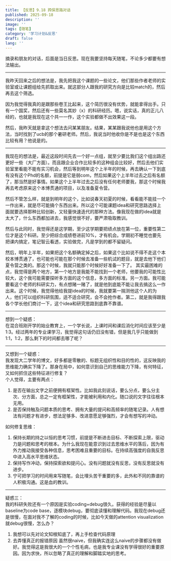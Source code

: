 ```yaml
---
title: 【反思】9.18 跨保思路对话
published: 2025-09-18
description: ''
image: ''
tags: [随笔]
category: '学习计划&反思'
draft: false 
lang: ''
---
```

摘录和朋友的对话，后面是当日反思。现在我要坚持每天随笔，不论多少都要有想法输出。

---
我昨天回来之后的想法是，我先把我这个课题的一些论文，他们那些作者老师的实验室或让课题组给先抓取出来。就这部分人跟我的研究方向是比较match的，然后再去这个筛选。

因为我觉得我真的是跟那些卷王比起来，这个简历很没有优势，就能拿得出手。只有一个国奖，然后还有一些莫名其妙（x）的科研经历。嗯，说实话，真的正儿八经的，也就是我现在这个共一一作，这个实验都做不出效果这一段。

然后，我昨天就是拿这个想法去问某某朋友。结果，某某跟我说他也是用这个方法，当时找到了ucb的那个暑研老师。然后，我说当时他收你是不是也是这个东西比较有用？他说是的。

---

我现在的想法是，最近这段时间先去一个好一点组，就至少要比我们这个组出路还更好一些（大厂方面）。而且跟企业合作比较多的这种组会比较好，然后去他们实验室里看能不能有实习机会，然后等到明年这个上半年的时候，再去确认一下到底有没有这个Phd的名额，前提是它是弱com，然后如果这个上半年过去之后有名额了，那当然是好事情。如果这个上半年过去之后没有任何老师要我，那这个时候我再去考虑原来这个本博贯通的项目，以及准备夏令营。

然后不管怎么样，就是到明年的这个，比如说春天初夏的时候，看看能不能挂一个一作出来，就是尽可能搞个东西出来。所以这个可能课题idea和研究思路选择上面就要选择那种比较创新，又轻量快速迭代的那种方法。像我现在做的idea就是太大了，什么东西都加进去，我感觉很不好，要严肃吸取教训。

然后与此同时，我觉得还是这学期，至少这学期要把绩点放在第一位，重要性第二位才是这个科研。至少把综合成绩卷进前10%，才有机会。学期初不睡觉也要先把课内搞定，笔记智云看透，实验做完，凡是学到的都不留疑问。

然后，明年上半年，如果把这个名额确定掉之后，如果这个比如说不得不走这个本校本博贯通了，也可能也可能在那个时候去准备一些机试的题目，就是去他下他们夏令营之类的。那这个时候，我就只能那个时候好好准备一下了。
其实最困难的点，我觉得是两个地方，第一个地方是我能不能找到一个老师，他要我的可能性比较大，这个我可能需要探听多方面的这个信息，多方面的标准。另一方面。我可能要看这个老师的科研实力，有点想赌一赌了，就是他到底能不能让我去搞这么一作出来。这个时候，我觉得他给我提idea的时候，我就要第一揣测他这个人的为人，他们可以组织科研氛围，适不适合研究，会不会抢作者。第二，就是我得跟我各个学长他们商讨一下，这个idea和研究思路到底靠不靠谱。

---
想到一个疑惑：   
在混合班刚开学的始业教育上，一个学长说，上课时间和课后消化时间应该至少是1:3。经过两年的专业课学习，我觉得这句话仍旧没有错，但是我几乎只能做到1:1，1:2，那么剩下的时间都去哪了呢？

---
又想到一个疑惑：   
我发现大二学年的博文，好多都是零散的、标题无组织性和目的性的，这反映我的思维能力确实下降了。那身在局中，如何意识到自己的思维能力下降，有何特征，又如何抓住这些特征进行修复？   
个人觉得，主要有两点：
1. 是否在输出文字之前便拥有框架性。比如我此刻说话，要么分点，要么分主次、分方面，总之一定有框架性，才能被利用和内化。随口说的文字往往根本无用。
2. 是否保持触及问题本质的思考、拥有大量的提问和高频率的随笔记录。人有想法有问题才有进步，想法足够多、改进意愿足够强烈，才会有想写的冲动。

如何修复思维：
1. 保持长期的持之以恒的思考习惯，前提是不断进击目标、不断探索上限，驱动力是问题和思考的根本。为什么我现在能意识到过去思维水平的落后，因为有外力推动我接受各种信息，思考困难且重要的目标。在持续高强度的自我反思中进入高水平思维状态。
2. 保持写作冲动，保持探索欲和提问心。没有问题就没有反思，没有反思就没有进步。
3. 宁可把学习的时间用来写随笔，会比埋头苦干重要的多，此外和不同的靠谱的人积极沟通。这是血的教训。

---
疑惑三：   
我的科研失败还有一个原因是实验coding+debug很久。获得的经验是尽量以baseline为code base，逐模块debug，要彻底读懂和理解代码。我现在debug还是很慢，在面对我不了解的coding的时候，比如今天做的attention  visualization就debug很慢，怎么办？
1. 我想可以先对论文知根知底了，再上手检查代码原理
2. 去弄懂真正的报错原因
虽然很naive，但我确实连这么naive的步骤都没有做好。我觉得这是我很大的一个个性毛病，也是我专业课没有学得很好的重要原因。因为求快，所以忽略了真正的理解和脚踏实地的思考。